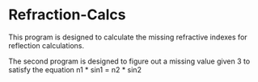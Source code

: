 # Refraction-Calcs

This program is designed to calculate the missing refractive indexes for reflection calculations. 

The second program is designed to figure out a missing value given 3 to satisfy the equation n1 * sin1 = n2 * sin2
